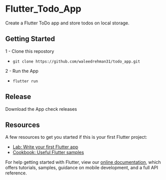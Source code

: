 # Flutter_Todo_App

Create a Flutter ToDo app and store todos on local storage.

## Getting Started

1 - Clone this repostory

- `git clone https://github.com/waleedrehman31/todo_app.git`

2 - Run the App

- `flutter run`

## Release

Download the App check releases

## Resources

A few resources to get you started if this is your first Flutter project:

- [Lab: Write your first Flutter app](https://flutter.dev/docs/get-started/codelab)
- [Cookbook: Useful Flutter samples](https://flutter.dev/docs/cookbook)

For help getting started with Flutter, view our
[online documentation](https://flutter.dev/docs), which offers tutorials,
samples, guidance on mobile development, and a full API reference.
